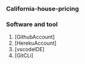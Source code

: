 ### California-house-pricing
### Software and tool
1. [GithubAccount]
2. [HerekuAccount]
2. [vscodeIDE]
3. [GitCLi]
